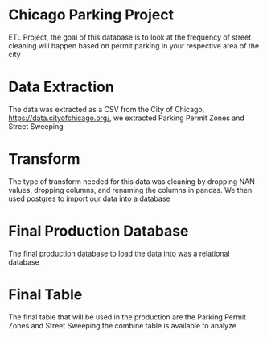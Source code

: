 # Chicago Parking Project
ETL Project, the goal of this database is to look at the frequency of street cleaning will happen based on permit parking in your respective area of the city


# Data Extraction
The data was extracted as a CSV from the City of Chicago, https://data.cityofchicago.org/, we extracted Parking Permit Zones and Street Sweeping 

# Transform 
The type of transform needed for this data was cleaning by dropping NAN values, dropping columns, and renaming the columns in pandas. We then used postgres to import our data into a database

# Final Production Database 
The final production database to load the data into was a relational database 

# Final Table 
The final table that will be used in the production are the Parking Permit Zones and Street Sweeping the combine table is available to analyze

